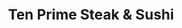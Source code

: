 ---
layout: place
title: "Ten Prime Steak & Sushi"
permalink: /rhode-island/providence/ten-prime-steak-sushi.html
stateAbbr: RI
stateName: Rhode Island
cityName: Providence
seo:
  name: "Ten Prime Steak & Sushi"
  type: Restaurant
  links: http://www.tenprimesteakandsushi.com/
description: "Designer rolls & aged meats are the draw at this swank fixture, with a raw bar & happy-hour menu. Ten Prime Steak & Sushi serves delicious sushi in Providence, Rhode Island. Try fresh Japanese dishes for a great dining experience. Available for takeout, delivery, lunch, and dinner."
place_id: ChIJYeeUNhRF5IkRnrn5W9b_nvM
photos:
  - name: >-
      places/ChIJYeeUNhRF5IkRnrn5W9b_nvM/photos/AeeoHcKyoogCOvdjjumV4lelqsSlMftNgKtNkv9nm_SAiMZl_nx45IP8-OZFQFnlob73R4Rxi_Y9A8WZgAN4LGyWiMD88DXzsBLZnRhBE4rnhqFvgJIUCKbN2GM5RTyOJzFHTiXLOlhe51pBzN5HIeMJNF7gn1FCwL6fhVqRFF4DNP_5MkC-p5qux230-BfcVJco1hFUgQXa_1Zbx73N2vm9L6ikaEgVrhLbETYx8q38ERLd52cDzlnMLroB5ETlyh6uUZVvdKvcg2Qbv8sEOXMfJLtXC1rcnw00NH8IkrLJoy8haCcwEr70sswDrkC6e3ypAJ5DlZ2n0rGToOElUrXYsdi6QRr_jPuW2z36sxubICbyJXFZnDV-McG471SV-P1jInsPQ6fdBO-6K0HakNYsNGVi22Mq9wObLGBzMtSxUn6LZ9JI
    widthPx: 4032
    heightPx: 1960
    authorAttributions:
      - displayName: john orlando
        uri: https://maps.google.com/maps/contrib/106627128519049812342
        photoUri: >-
          https://lh3.googleusercontent.com/a-/ALV-UjXcrh1Iy_Qy2VVHsdA5MshxIP9h5e4VQohP7n0EqsymIJJW0RkL_A=s100-p-k-no-mo
    flagContentUri: >-
      https://www.google.com/local/imagery/report/?cb_client=maps_api_places.places_api&image_key=!1e10!2sCIHM0ogKEICAgICM0L7LkwE&hl=en-US
    googleMapsUri: >-
      https://www.google.com/maps/place//data=!3m4!1e2!3m2!1sCIHM0ogKEICAgICM0L7LkwE!2e10!4m2!3m1!1s0x89e445143694e761:0xf39effd65bf9b99e
  - name: >-
      places/ChIJYeeUNhRF5IkRnrn5W9b_nvM/photos/AeeoHcI7KlP7lMXMCMGaTTx1crvxyRN4vqN1hA_Gdb4PHd4-D1qaVeSqV9g9zC_oL-0mZ3OXDG5NOsfzN0qzArIUktDHRrRlQQ6Jo_bGWoA3Vu4jXeJbJmFINo1m5bvu47PnllW4-rcB48SsNHeIIo7sdR4PDRp2oQqTyawVH5uldnAPmeoyBP0c3YSM-kahl_-FIQil1jWXJD0wLkBY5Ic5aQctjwCCx92opboHecdol8tnOtZYQMg12yvYw6s2500x-BnoBn-iagBownNBLgeYntxd-1iKZSPoVckGXMFxNw3zSA
    widthPx: 4800
    heightPx: 3200
    authorAttributions:
      - displayName: Ten Prime Steak & Sushi
        uri: https://maps.google.com/maps/contrib/118097580391562529722
        photoUri: >-
          https://lh3.googleusercontent.com/a/ACg8ocJs0EjCBvtZsOsteHuSsDSthMFsVZqI1ImAEp-rfhRnMDQgFg=s100-p-k-no-mo
    flagContentUri: >-
      https://www.google.com/local/imagery/report/?cb_client=maps_api_places.places_api&image_key=!1e10!2sAF1QipMWhsgdbPuiSsfGjyUuDPfPhovcvdqjS8FIkjK0&hl=en-US
    googleMapsUri: >-
      https://www.google.com/maps/place//data=!3m4!1e2!3m2!1sAF1QipMWhsgdbPuiSsfGjyUuDPfPhovcvdqjS8FIkjK0!2e10!4m2!3m1!1s0x89e445143694e761:0xf39effd65bf9b99e
  - name: >-
      places/ChIJYeeUNhRF5IkRnrn5W9b_nvM/photos/AeeoHcK5FubkoITPUxB5KDKjYyrMGGAdBf-GFzKw8v4FvVlZ7sArSzdO_SkAm8DarbkiboB-0n7iRqsard_Bgk9Ve_GKjogj0l2Qrlkt7HYG0SzUEyd6u4t0jtz2JyYJ1OsoSRvVeQa90qxIFdgm7BIHR48hVmH0Bop_U5MTw1BaioiTTFMZn8RjIddoVrg8pelzwNbsWETMVWZ512RXfbnTu55jq4qyRit2juu6k6TziCnhmdTFOjLOu6sYIJFH4WNKiAMelLI7ebgfslKmRfvVxjt_uOWjGyqTlkNwzH1NsocnOIL9wt_yj0eCpnCjr_c06yQORLlXKf_h3VXYfUZF1ZEwpz3ZdN2nQT_i5GZr0Eq5dWTEukr00ZjBt47QHAwVCH0jiZ6rkUr96WKJt4c_yqk8Nhcc2WV8mJAVaTvbVQ2bXA
    widthPx: 4032
    heightPx: 3024
    authorAttributions:
      - displayName: Jessica Rabbit
        uri: https://maps.google.com/maps/contrib/104536384410145082164
        photoUri: >-
          https://lh3.googleusercontent.com/a/ACg8ocI7wOzIA0mhYzyGAaURugbQpULsDGDwSaE6WYRhTbU_yzrA3g=s100-p-k-no-mo
    flagContentUri: >-
      https://www.google.com/local/imagery/report/?cb_client=maps_api_places.places_api&image_key=!1e10!2sCIHM0ogKEICAgMCwwJeUdA&hl=en-US
    googleMapsUri: >-
      https://www.google.com/maps/place//data=!3m4!1e2!3m2!1sCIHM0ogKEICAgMCwwJeUdA!2e10!4m2!3m1!1s0x89e445143694e761:0xf39effd65bf9b99e
  - name: >-
      places/ChIJYeeUNhRF5IkRnrn5W9b_nvM/photos/AeeoHcIRF0kkoymnJnEVtnWOvUmNx4t5afEipvh_l88yrAfRYIk3EmTXu5felJTAttKnfprqLB3DYoHbYvnludWZCeYbn7zwOsu0HdudryUdScybsLJS8d_IwBXUXOj7t_HBQEr_JDPUdf8dzty7vemWuWIIgmVFbK_16bQIZNuh_WolkkssMvLdTIItIP0Eu2GrOPA7Mhs8J6r0TyeFNjkkBR6tGrNCQUnd1v1H1tw3lPv4WHqcKvpMBOmYHcf5xeY-xkga3Ky3kq4-haqsMQi8kF1E3rhfHis7lt09vss8zJFrPfqnGRYl9cSal6bZ6T4N2kOG2lsAKAdxXTer1RrlfmZwTATqP043VMdm6FjAcEL_ze9TRHaJzdTXpqyE1-jAf53kV9tD_VTR67WrHRdwmKR0zqpEKkOpPAYfhM-0wQ9XpQ
    widthPx: 3000
    heightPx: 4000
    authorAttributions:
      - displayName: Sofia Melton
        uri: https://maps.google.com/maps/contrib/106995728968232039114
        photoUri: >-
          https://lh3.googleusercontent.com/a-/ALV-UjWAoqDASEga9teJvzlsDyCWxuV15Aiu9veVUb5-W5F6GXXVklz4ZQ=s100-p-k-no-mo
    flagContentUri: >-
      https://www.google.com/local/imagery/report/?cb_client=maps_api_places.places_api&image_key=!1e10!2sCIHM0ogKEICAgIDP9fzTDg&hl=en-US
    googleMapsUri: >-
      https://www.google.com/maps/place//data=!3m4!1e2!3m2!1sCIHM0ogKEICAgIDP9fzTDg!2e10!4m2!3m1!1s0x89e445143694e761:0xf39effd65bf9b99e
  - name: >-
      places/ChIJYeeUNhRF5IkRnrn5W9b_nvM/photos/AeeoHcIjndqQgJwzadqqupUl2WzWI7eZxQYSk_TiC-V448DCkUK-w1j6M0WL3wk2ODuXbfME5jyL2T6Vt3ZU2idFxymepxl22e3JGgBSy1oS0D4t5OuVJynM2Q6K34NPz--sfzbddW1kMvSOZfn8twp5eBnwH1FYPrxRD8yGwi54ub7YZedGL9PmqbybWDlyo0pEDg_uR8ibJ-zP9xhI6a9eHhowfBPJ1YBNEZcu7u9iKr-IBxCwzV_FasxGPj1LBhwVsoBjCGxFqpjDVoGZFJN8KyudLmrO7qbQTNhN93uruVwwTZA3X4lQuhJf0iPUZbuzODPJ3H7fAcDUkdL6AL5jroL2dB1q1HURJoGX7YPsp2egRmJy-Zo2SJB2A6MCnGpTLHmOGJ8jYn4nKvR8H5ic2e9BTOC6PcRzLuRptwalDuc4Fq5iPHutGumSBeV1Ug3j
    widthPx: 4096
    heightPx: 3072
    authorAttributions:
      - displayName: jared francis
        uri: https://maps.google.com/maps/contrib/111530514282422194465
        photoUri: >-
          https://lh3.googleusercontent.com/a-/ALV-UjVo9WtYvSba6BdZ7z1kOjb2vFPMso5mvGtNH_B3D2Ep5TNgthAY=s100-p-k-no-mo
    flagContentUri: >-
      https://www.google.com/local/imagery/report/?cb_client=maps_api_places.places_api&image_key=!1e10!2sCIABIhAA3jU3wigQn2e25BAAA0US&hl=en-US
    googleMapsUri: >-
      https://www.google.com/maps/place//data=!3m4!1e2!3m2!1sCIABIhAA3jU3wigQn2e25BAAA0US!2e10!4m2!3m1!1s0x89e445143694e761:0xf39effd65bf9b99e
  - name: >-
      places/ChIJYeeUNhRF5IkRnrn5W9b_nvM/photos/AeeoHcLuyp-UfOH5Tczf9XXIbk6h9TNIv6JAWazHq27heEA3-BMsmyduo8nT0LmXA5R9g-ofrAcDoNPeg1rU7UhCCGOLwWA5OEnYOGa48WWNReSQMmn49FalrfQiFFZgcj6MEtu2gbOMoZwWKvUdan2sG-vRmCsGqnqh29NTIxtQbc2aGxrLZDfYV7hma32eup2p1-DWHQ0K8ORXau0Tx1agPREZlC79YUawYQy4knCxxP-7Q_ss3svBqLTidA7SKlHEP6OR0WXyX8msRH6R_8v34w1fJtmB8FMdMZA9nP4EVorzzMIoQg67vHgJUq6mR3rQs868VxxFMN5_dEKa1L5ihP2kBLIrCEFfAubPzU_iEiTZPGwjy4UNutyyWorPvympVAY1-5Erve3BWrfa97LJh-xJBHtNyg41riEJYTNlPna-6SFI
    widthPx: 4080
    heightPx: 2296
    authorAttributions:
      - displayName: James Regan
        uri: https://maps.google.com/maps/contrib/105297378093452782051
        photoUri: >-
          https://lh3.googleusercontent.com/a-/ALV-UjV2yk8eCWOcq5HgijmwL7qSWvWa2tsxniecwI8K1f2PPE64Qt17-A=s100-p-k-no-mo
    flagContentUri: >-
      https://www.google.com/local/imagery/report/?cb_client=maps_api_places.places_api&image_key=!1e10!2sCIHM0ogKEICAgICnnOKq9QE&hl=en-US
    googleMapsUri: >-
      https://www.google.com/maps/place//data=!3m4!1e2!3m2!1sCIHM0ogKEICAgICnnOKq9QE!2e10!4m2!3m1!1s0x89e445143694e761:0xf39effd65bf9b99e
  - name: >-
      places/ChIJYeeUNhRF5IkRnrn5W9b_nvM/photos/AeeoHcLZS8MxAMlBhCt-Ko_FL1SLb51sm8wg4ZPRyBhdTi8g_nH0EyT2VC--3-uCaqitBQnz3d54LmNmBTDRlWwU1f9lpit4K5fQq7y5hQ8N_vrGsynpEpaw2Y-YhWyENJuyxwJKyvZIO8Jm7PQaQnO4qMIyMu52LtC-x4x6ScJqRD0ESYG3rCqehHrCzgLBpWzF7qy8Nth0S0JWmjxkSomp6wiRDUXFehc4RS59yis-XZuwE3pOetjx3_CHQGLKxGiOEfdq92yEOehMAomx4c0BN3u_WRlPApS_XwXKDXH4GVRNIc91jsmzBSBJL2BwWEhrO1bxwZDuVltZgVbSaJ54nS4VTAaYM4QAIY7ZOlexiFgZRdRCb0VHhpuZJ_XFmcFjNFIZVaIzZUnwnJr6-4jvy8z7sVKGG3OWfKidKKcm_H_2Lw
    widthPx: 3024
    heightPx: 4032
    authorAttributions:
      - displayName: David T
        uri: https://maps.google.com/maps/contrib/117037204604578734339
        photoUri: >-
          https://lh3.googleusercontent.com/a-/ALV-UjXOBSfJ2MuJJJPELjO-7bTmUB_wfm6uHMsLto2QuPJirCgSx1Fo=s100-p-k-no-mo
    flagContentUri: >-
      https://www.google.com/local/imagery/report/?cb_client=maps_api_places.places_api&image_key=!1e10!2sCIHM0ogKEICAgICDwribeg&hl=en-US
    googleMapsUri: >-
      https://www.google.com/maps/place//data=!3m4!1e2!3m2!1sCIHM0ogKEICAgICDwribeg!2e10!4m2!3m1!1s0x89e445143694e761:0xf39effd65bf9b99e
  - name: >-
      places/ChIJYeeUNhRF5IkRnrn5W9b_nvM/photos/AeeoHcKFQtgyf5_vy83nnuwnyHwdzAssxsyf2UEgA5BA7iU9A6Ia9hFKNwm068ddaM78gLcaBpNvRrrmSC7mdNf9T3o5VLP2rHrcpAHaPQ84D_q6dZlNRZw21W0YxUFlkoVQBFRdi2tJ9SVOSNC9Ecp23jiUwuMrbVZ_l9vBatgj7snVYGBSW-9jC-SxIpr_nQyxopLU04URKm25zDwNu4L9z3my2CXfR98txq6yzV0_TNokg_eTQgM8z7IzGh-wIzDNLwjYdeq2_mHzlZBfUIv4nn3b0CV5PgYLiZ-WFAI7o2Mu3ZikIJbteRQjlaAeNppOcYJYo13gM3jm8QJEEWl3ddLBQ0vPfj-6i4JwnDK8ViNawtMJvQ_-pWCl0N8lp2ZwBO-6JbWCHK7tNdIjP2KuZx-xf3WKARbv0mdlyEqQetkmS_DXS_qDxF2BX0hbbQ
    widthPx: 4096
    heightPx: 3072
    authorAttributions:
      - displayName: jared francis
        uri: https://maps.google.com/maps/contrib/111530514282422194465
        photoUri: >-
          https://lh3.googleusercontent.com/a-/ALV-UjVo9WtYvSba6BdZ7z1kOjb2vFPMso5mvGtNH_B3D2Ep5TNgthAY=s100-p-k-no-mo
    flagContentUri: >-
      https://www.google.com/local/imagery/report/?cb_client=maps_api_places.places_api&image_key=!1e10!2sCIABIhAA3jqzriXbQWe25CIACByj&hl=en-US
    googleMapsUri: >-
      https://www.google.com/maps/place//data=!3m4!1e2!3m2!1sCIABIhAA3jqzriXbQWe25CIACByj!2e10!4m2!3m1!1s0x89e445143694e761:0xf39effd65bf9b99e
  - name: >-
      places/ChIJYeeUNhRF5IkRnrn5W9b_nvM/photos/AeeoHcIyOkoMr04GDGn4gyCHw28mo89eeS6Nr3gPAxkAeDWWv4x3bgJ83yq-vKwiCLLHYTQy0JzkSimVvc_9ukKxnXlm7VrJPsJbbxYokt2oXckNRsrGw4I3G0IQ_u3g4jONTBKPsNkrVfuLCCZ5yRmNMKD7Tf3z_5d3BDOZN4xeF--VALTTIzpXmWxqoIGsW6HiC1gxRbDeGAvQAgaF8fkuv9DG_aTxzUngZC1Z8OmrefmxJ6meiPW2RFg6Ro273Ya2qPznvWHAVKmrrxbaNtJ7SQMkccTGkEa0g5ch6vvJE2EHAZ0lDmYPqNdIawghCE0JvcayM8ZD1CYfv8hOCGgkO3CLIuSD8S9bCkgKPafzRK2rXkFao_Xc85e7kdOtCzk9SMab11Em3J-NwL-fTJve2nBVG-1V42ROXQhjM8PEDlg
    widthPx: 4032
    heightPx: 3024
    authorAttributions:
      - displayName: JRL
        uri: https://maps.google.com/maps/contrib/110526636070626179744
        photoUri: >-
          https://lh3.googleusercontent.com/a/ACg8ocL2fzJTV5chzlGQFs4odAtrKTHYBlj1F4qnYqX048HyA30uiwG2=s100-p-k-no-mo
    flagContentUri: >-
      https://www.google.com/local/imagery/report/?cb_client=maps_api_places.places_api&image_key=!1e10!2sCIHM0ogKEICAgIC1qazBFg&hl=en-US
    googleMapsUri: >-
      https://www.google.com/maps/place//data=!3m4!1e2!3m2!1sCIHM0ogKEICAgIC1qazBFg!2e10!4m2!3m1!1s0x89e445143694e761:0xf39effd65bf9b99e
  - name: >-
      places/ChIJYeeUNhRF5IkRnrn5W9b_nvM/photos/AeeoHcLTmNgdPgkMPgxnbfpnfxtwtgqAzjtJgWUL9opd8VqpD4dJrLEPOC76ag3uO5ubApEpsmXvjsqTSP_6BvoOUpe9581JcGJtBnurYoFQdHWqmO19NA2Hji0i1nAOZ_q4ejhciiHCO7gNbkbxBlOvZCeZ1XXZylqNI3R5ny5kVXH6yvj-kGz6G-MtEu7WVBIoDyqC1TMkw5GbIRBHrkZanM0gA3FAQtADoAsYpFpXMjvsK6M_V6ysb2dl7q4zyaDo-o9JLr_7mRoBlE4Lm7QblcqoA2cJgWizXCjRPBUOMsAVewYPZrzEvGXvGDgtkumMCWZ635I8JV70_qP004AJbC559ibyXJ26GN9VIr2gdW2ra-SMWrCwU1-PdF181POOChuURqnujc2-SrmcRZP1cOKDJE6h-LupSGcEOomakJsYhrYz
    widthPx: 3024
    heightPx: 4032
    authorAttributions:
      - displayName: Darren Branner
        uri: https://maps.google.com/maps/contrib/113755171481160290544
        photoUri: >-
          https://lh3.googleusercontent.com/a-/ALV-UjWUZWaywkVapYFwOF_KPWu_IiZUEaZmnx6oNd9MwjeHvKL_3XML=s100-p-k-no-mo
    flagContentUri: >-
      https://www.google.com/local/imagery/report/?cb_client=maps_api_places.places_api&image_key=!1e10!2sCIHM0ogKEICAgIDr39CDtwE&hl=en-US
    googleMapsUri: >-
      https://www.google.com/maps/place//data=!3m4!1e2!3m2!1sCIHM0ogKEICAgIDr39CDtwE!2e10!4m2!3m1!1s0x89e445143694e761:0xf39effd65bf9b99e
address: 55 Pine St, Providence, RI 02903, USA
street: 55 Pine St
city: Providence
state: RI
zip: '02903'
country: USA
neighborhood: Downtown Providence
latitude: '41.823105'
longitude: '-71.409622'
accessibility_options:
  wheelchairAccessibleRestroom: true
  wheelchairAccessibleSeating: true
business_status: OPERATIONAL
name: Ten Prime Steak & Sushi
google_maps_links:
  directionsUri: >-
    https://www.google.com/maps/dir//''/data=!4m7!4m6!1m1!4e2!1m2!1m1!1s0x89e445143694e761:0xf39effd65bf9b99e!3e0
  placeUri: https://maps.google.com/?cid=17554749693667948958
  writeAReviewUri: >-
    https://www.google.com/maps/place//data=!4m3!3m2!1s0x89e445143694e761:0xf39effd65bf9b99e!12e1
  reviewsUri: >-
    https://www.google.com/maps/place//data=!4m4!3m3!1s0x89e445143694e761:0xf39effd65bf9b99e!9m1!1b1
  photosUri: >-
    https://www.google.com/maps/place//data=!4m3!3m2!1s0x89e445143694e761:0xf39effd65bf9b99e!10e5
primary_type: Steak House
opening_hours:
  regular: null
  current: null
secondary_opening_hours:
  regular:
    weekdayDescriptions: null
    type: null
  current:
    weekdayDescriptions: null
    type: null
phone: (401) 453-2333
price_level: PRICE_LEVEL_EXPENSIVE
price_range: $100 &ndash; & up
rating: '4.6'
rating_count: 615
website: http://www.tenprimesteakandsushi.com/
reviews:
  - name: >-
      places/ChIJYeeUNhRF5IkRnrn5W9b_nvM/reviews/ChZDSUhNMG9nS0VJQ0FnTURnbE9tcGFnEAE
    relativePublishTimeDescription: a month ago
    rating: 5
    text:
      text: >-
        This is like my 4th time eating here so a review is long overdue. This
        place is excellent. 10/10 and has become my favorite place for fine
        dining in RI. The drinks always taste great and they are always boozie.
        I had a few gin and tonics and an espresso martini. I ordered the new
        york strip and bacon mac and cheese. Safe to say I did not leave
        anything on my plate. My partner ordered the fire cracker roll and it
        was delicious. The truffle fries were also great. We capped it off with
        the bread pudding. Service was also 10/10 and I will definitely be back
        soon. My only complaint is that they need to bring back the meatloaf! It
        is too good to not be back on the menu!
      languageCode: en
    originalText:
      text: >-
        This is like my 4th time eating here so a review is long overdue. This
        place is excellent. 10/10 and has become my favorite place for fine
        dining in RI. The drinks always taste great and they are always boozie.
        I had a few gin and tonics and an espresso martini. I ordered the new
        york strip and bacon mac and cheese. Safe to say I did not leave
        anything on my plate. My partner ordered the fire cracker roll and it
        was delicious. The truffle fries were also great. We capped it off with
        the bread pudding. Service was also 10/10 and I will definitely be back
        soon. My only complaint is that they need to bring back the meatloaf! It
        is too good to not be back on the menu!
      languageCode: en
    authorAttribution:
      displayName: Jose Perales
      uri: https://www.google.com/maps/contrib/110734515165462766342/reviews
      photoUri: >-
        https://lh3.googleusercontent.com/a-/ALV-UjW0npIga0N7AbI3KZaRfXq7JpT0GSJw9e4sIux_9uBdFgzzQIrq=s128-c0x00000000-cc-rp-mo-ba4
    publishTime: '2025-02-22T17:55:36.022983Z'
    flagContentUri: >-
      https://www.google.com/local/review/rap/report?postId=ChZDSUhNMG9nS0VJQ0FnTURnbE9tcGFnEAE&d=17924085&t=1
    googleMapsUri: >-
      https://www.google.com/maps/reviews/data=!4m6!14m5!1m4!2m3!1sChZDSUhNMG9nS0VJQ0FnTURnbE9tcGFnEAE!2m1!1s0x89e445143694e761:0xf39effd65bf9b99e
  - name: >-
      places/ChIJYeeUNhRF5IkRnrn5W9b_nvM/reviews/ChdDSUhNMG9nS0VJQ0FnTUNJcnJXMnNnRRAB
    relativePublishTimeDescription: a week ago
    rating: 5
    text:
      text: >-
        🥩🥩  🍾🍾🍣🍣 MUST VISIT ALERT 🚨‼️This spot is #Ballerific When I tell
        you this spot was TOP OF THE LINE... That gives it no justice....
        Amazing Drinks. Menu. and Service....🏅🏅🏅🏅🏅This place is a 12 out of
        10... The Filet is insane... the 16 Oz steak 🥩 incredible... try The
        beet juice Marg 👀👀 I don't like beets... t was fire 🔥 🔥
      languageCode: en
    originalText:
      text: >-
        🥩🥩  🍾🍾🍣🍣 MUST VISIT ALERT 🚨‼️This spot is #Ballerific When I tell
        you this spot was TOP OF THE LINE... That gives it no justice....
        Amazing Drinks. Menu. and Service....🏅🏅🏅🏅🏅This place is a 12 out of
        10... The Filet is insane... the 16 Oz steak 🥩 incredible... try The
        beet juice Marg 👀👀 I don't like beets... t was fire 🔥 🔥
      languageCode: en
    authorAttribution:
      displayName: Flowers and Kain
      uri: https://www.google.com/maps/contrib/114555960537319415830/reviews
      photoUri: >-
        https://lh3.googleusercontent.com/a-/ALV-UjWO7a58Tz8RlYOYaZk8-8JNVDWUdiSuqfpSfInNwWuB34RezJNsVw=s128-c0x00000000-cc-rp-mo-ba6
    publishTime: '2025-04-05T21:58:59.423198Z'
    flagContentUri: >-
      https://www.google.com/local/review/rap/report?postId=ChdDSUhNMG9nS0VJQ0FnTUNJcnJXMnNnRRAB&d=17924085&t=1
    googleMapsUri: >-
      https://www.google.com/maps/reviews/data=!4m6!14m5!1m4!2m3!1sChdDSUhNMG9nS0VJQ0FnTUNJcnJXMnNnRRAB!2m1!1s0x89e445143694e761:0xf39effd65bf9b99e
  - name: >-
      places/ChIJYeeUNhRF5IkRnrn5W9b_nvM/reviews/ChdDSUhNMG9nS0VJQ0FnTUN3aXNQbjdnRRAB
    relativePublishTimeDescription: 3 weeks ago
    rating: 3
    text:
      text: >-
        My server was awesome. Ambience great! Drinks were fire! Food I’ll give
        them a 7/10
      languageCode: en
    originalText:
      text: >-
        My server was awesome. Ambience great! Drinks were fire! Food I’ll give
        them a 7/10
      languageCode: en
    authorAttribution:
      displayName: Zuleik Vazquez
      uri: https://www.google.com/maps/contrib/102458804912888772682/reviews
      photoUri: >-
        https://lh3.googleusercontent.com/a/ACg8ocLiJIjCD1BuNoii-bKkYEJULCnObHDv8SaqMc6uJUmRSaPbC20=s128-c0x00000000-cc-rp-mo-ba3
    publishTime: '2025-03-18T00:04:31.423641Z'
    flagContentUri: >-
      https://www.google.com/local/review/rap/report?postId=ChdDSUhNMG9nS0VJQ0FnTUN3aXNQbjdnRRAB&d=17924085&t=1
    googleMapsUri: >-
      https://www.google.com/maps/reviews/data=!4m6!14m5!1m4!2m3!1sChdDSUhNMG9nS0VJQ0FnTUN3aXNQbjdnRRAB!2m1!1s0x89e445143694e761:0xf39effd65bf9b99e
  - name: >-
      places/ChIJYeeUNhRF5IkRnrn5W9b_nvM/reviews/ChZDSUhNMG9nS0VJQ0FnTUNJOGZmY0tnEAE
    relativePublishTimeDescription: a week ago
    rating: 5
    text:
      text: >-
        The best place for sushi in Providence.   Great rolls and unique ones at
        that.  Ask for the sushi sandwitch.   Yum!   Amazing drinks as well.  
        🍸. I did not try the steak but they looked amazing.   I did have a
        filet roll which was incredible.   I try and come here every time I am
        in town.  You will not be sorry.  Gets very busy.
      languageCode: en
    originalText:
      text: >-
        The best place for sushi in Providence.   Great rolls and unique ones at
        that.  Ask for the sushi sandwitch.   Yum!   Amazing drinks as well.  
        🍸. I did not try the steak but they looked amazing.   I did have a
        filet roll which was incredible.   I try and come here every time I am
        in town.  You will not be sorry.  Gets very busy.
      languageCode: en
    authorAttribution:
      displayName: Eric
      uri: https://www.google.com/maps/contrib/112942447592708887440/reviews
      photoUri: >-
        https://lh3.googleusercontent.com/a-/ALV-UjUfVa-fastbGVL3MhJOGcVaaalERRei_AUaJwQxYAZB1ubj-D8q=s128-c0x00000000-cc-rp-mo-ba5
    publishTime: '2025-04-02T23:56:33.620792Z'
    flagContentUri: >-
      https://www.google.com/local/review/rap/report?postId=ChZDSUhNMG9nS0VJQ0FnTUNJOGZmY0tnEAE&d=17924085&t=1
    googleMapsUri: >-
      https://www.google.com/maps/reviews/data=!4m6!14m5!1m4!2m3!1sChZDSUhNMG9nS0VJQ0FnTUNJOGZmY0tnEAE!2m1!1s0x89e445143694e761:0xf39effd65bf9b99e
  - name: >-
      places/ChIJYeeUNhRF5IkRnrn5W9b_nvM/reviews/ChZDSUhNMG9nS0VJQ0FnSURYOHNhQ1pnEAE
    relativePublishTimeDescription: 5 months ago
    rating: 5
    text:
      text: >-
        Very much appreciate that they are on the Rewards Network, found them
        there while traveling and decided to check it out.  Did not disappoint. 
        The lobster mac and cheese was great with lots of lobster, excellent
        steak prepared just right.
      languageCode: en
    originalText:
      text: >-
        Very much appreciate that they are on the Rewards Network, found them
        there while traveling and decided to check it out.  Did not disappoint. 
        The lobster mac and cheese was great with lots of lobster, excellent
        steak prepared just right.
      languageCode: en
    authorAttribution:
      displayName: Lincoln Schneider
      uri: https://www.google.com/maps/contrib/101869149440810897636/reviews
      photoUri: >-
        https://lh3.googleusercontent.com/a/ACg8ocITphU_UjHB8yHHalsGEyhBapi4GDjxnjvEp9E93eVmNrpC7A=s128-c0x00000000-cc-rp-mo-ba5
    publishTime: '2024-10-25T21:38:07.151220Z'
    flagContentUri: >-
      https://www.google.com/local/review/rap/report?postId=ChZDSUhNMG9nS0VJQ0FnSURYOHNhQ1pnEAE&d=17924085&t=1
    googleMapsUri: >-
      https://www.google.com/maps/reviews/data=!4m6!14m5!1m4!2m3!1sChZDSUhNMG9nS0VJQ0FnSURYOHNhQ1pnEAE!2m1!1s0x89e445143694e761:0xf39effd65bf9b99e
parking_options:
  paidParkingLot: true
  valetParking: true
payment_options:
  acceptsCreditCards: true
  acceptsDebitCards: true
  acceptsCashOnly: false
  acceptsNfc: true
allow_dogs: null
curbside_pickup: null
delivery: true
dine_in: true
good_for_children: false
good_for_groups: true
good_for_sports: null
live_music: false
menu_for_children: false
outdoor_seating: false
reservable: true
restroom: true
serves_beer: true
serves_breakfast: false
serves_brunch: false
serves_cocktails: true
serves_coffee: true
serves_dinner: true
serves_dessert: true
serves_lunch: true
serves_vegetarian_food: true
serves_wine: true
takeout: true
summary: >-
  Designer rolls & aged meats are the draw at this swank fixture, with a raw bar
  & happy-hour menu.

---